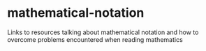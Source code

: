 # mathematical-notation
Links to resources talking about mathematical notation and how to overcome problems encountered when reading mathematics
